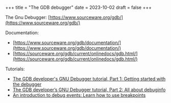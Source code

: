 +++
title = "The GDB debugger"
date = 2023-10-02
draft = false
+++

The Gnu Debugger: [https://www.sourceware.org/gdb/](https://www.sourceware.org/gdb/)

Documentation:

- [https://www.sourceware.org/gdb/documentation/](https://www.sourceware.org/gdb/documentation/)
- [https://sourceware.org/gdb/current/onlinedocs/gdb.html/](https://sourceware.org/gdb/current/onlinedocs/gdb.html/)

Tutorials:

- [The GDB developer's GNU Debugger tutorial, Part 1: Getting started with the debugger](https://developers.redhat.com/blog/2021/04/30/the-gdb-developers-gnu-debugger-tutorial-part-1-getting-started-with-the-debugger)
- [The GDB developer’s GNU Debugger tutorial, Part 2: All about debuginfo](https://developers.redhat.com/articles/2022/01/10/gdb-developers-gnu-debugger-tutorial-part-2-all-about-debuginfo)
- [An introduction to debug events: Learn how to use breakpoints](https://developers.redhat.com/articles/2022/11/08/introduction-debug-events-learn-how-use-breakpoints)

